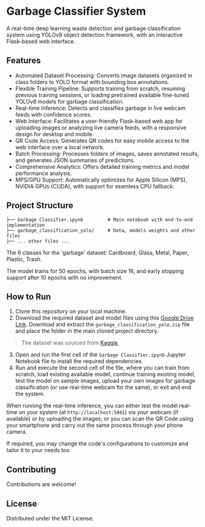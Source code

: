 # Garbage Classifier System

A real-time deep learning waste detection and garbage classification system using YOLOv8 object detection framework, with an interactive Flask-based web interface.

## Features

- Automated Dataset Processing: Converts image datasets organized in class folders to YOLO format with bounding box annotations.
- Flexible Training Pipeline: Supports training from scratch, resuming previous training sessions, or loading pretrained available fine-tuned YOLOv8 models for garbage classification.
- Real-time Inference: Detects and classifies garbage in live webcam feeds with confidence scores.
- Web Interface: Facilitates a user-friendly Flask-based web app for uploading images or analyzing live camera feeds, with a responsive design for desktop and mobile.
- QR Code Access: Generates QR codes for easy mobile access to the web interface over a local network.
- Batch Processing: Processes folders of images, saves annotated results, and generates JSON summaries of predictions.
- Comprehensive Analytics: Offers detailed training metrics and model performance analysis.
- MPS/GPU Support: Automatically optimizes for Apple Silicon (MPS), NVIDIA GPUs (CUDA), with support for seamless CPU fallback.

## Project Structure

```
├── Garbage Classifier.ipynb         # Main notebook with end-to-end implementation
├── garbage_classification_yolo/     # Data, models weights and other files
├── ... other files ...
```
The 6 classes for the 'garbage' dataset: Cardboard, Glass, Metal, Paper, Plastic, Trash.

The model trains for 50 epochs, with batch size 16, and early stopping support after 10 epochs with no improvement.

## How to Run

1. Clone this repository on your local machine.
2. Download the required dataset and model files using this [Google Drive Link](https://drive.google.com/file/d/1dXeYc-lT2kkoCLCo-sLE8p92jvc1s5yP/view?usp=sharing). Download and extract the `garbage_classification_yolo.zip` file and place the folder in the main cloned project directory.
> The dataset was sourced from [Kaggle](https://www.kaggle.com/datasets/asdasdasasdas/garbage-classification).
3. Open and run the first cell of the `Garbage Classifier.ipynb` Jupyter Notebook file to install the required dependencies.
4. Run and execute the second cell of the file, where you can train from scratch, load existing available model, continue training existing model, test the model on sample images, upload your own images for garbage classification (or use real-time webcam for the same), or exit and end the system.

When running the real-time inference, you can either test the model real-time on your system (at `http://localhost:5001`) via your webcam (if available) or by uploading the images; or you can scan the QR Code using your smartphone and carry out the same process through your phone camera.

If required, you may change the code's configurations to customize and tailor it to your needs too.

## Contributing

Contributions are welcome!

## License

Distributed under the MIT License.  
